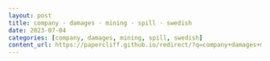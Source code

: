 ```yaml
---
layout: post
title: company · damages · mining · spill · swedish
date: 2023-07-04
categories: [company, damages, mining, spill, swedish]
content_url: https://papercliff.github.io/redirect/?q=company+damages+mining+spill+swedish&tbs=cdr:1,cd_min:7/3/2023,cd_max:7/5/2023
---
```

